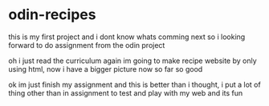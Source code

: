 # odin-recipes

this is my first project and i dont know whats comming next so i looking forward to do assignment from the odin project

oh i just read the curriculum again im going to make recipe website by only using html, now i have a bigger picture now so far so good 

ok im just finish my assignment and this is better than i thought, i put a lot of thing other than in assignment to test and play with my web and its fun